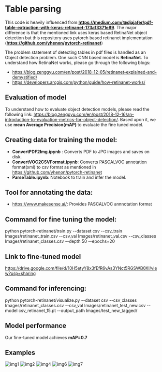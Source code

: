 # Table parsing
This code is heavily influenced from <b>https://medium.com/@djajafer/pdf-table-extraction-with-keras-retinanet-173a13371e89</b>. The major difference is that the mentioned link uses keras based RetinaNet object detection but this repository uses pytorch based retinanet implementation (<b>https://github.com/yhenon/pytorch-retinanet</b>)

The problem statement of detecting tables in pdf files is handled as an Object detection problem. One such CNN based model is <b>RetinaNet</b>. To understand how RetinaNet works, please go through the following blogs:
* https://blog.zenggyu.com/en/post/2018-12-05/retinanet-explained-and-demystified/
* https://developers.arcgis.com/python/guide/how-retinanet-works/

## Evaluation of model
To understand how to evaluate object detection models, please read the following link:
https://blog.zenggyu.com/en/post/2018-12-16/an-introduction-to-evaluation-metrics-for-object-detection/. 
Based upon it, we use <b>mean Average Precision(mAP)</b> to evaluate the fine tuned model.

## Creating data for training the model:
* <b>ConvertPDF2Img.ipynb</b> : Converts PDF to JPG images and saves on disk.
* <b>ConvertVOC2CSVFormat.ipynb</b>: Converts PASCALVOC annotation format(xml) to csv format as mentioned in https://github.com/yhenon/pytorch-retinanet
* <b>ParseTable.ipynb</b>: Notebook to train and infer the model.

## Tool for annotating the data:
* https://www.makesense.ai/: Provides PASCALVOC annnotation format

## Command for fine tuning the model:
python pytorch-retinanet/train.py --dataset csv --csv_train Images/retinanet_train.csv --csv_val Images/retinanet_val.csv --csv_classes Images/retinanet_classes.csv --depth 50 --epochs=20

## Link to fine-tuned model
https://drive.google.com/file/d/10H5etyY8x3fEfR6vAs3YNct5RGSWB0XI/view?usp=sharing

## Command for inferencing:
python pytorch-retinanet/visualize.py --dataset csv --csv_classes Images/retinanet_classes.csv --csv_val Images/retinanet_test_new.csv --model csv_retinanet_15.pt --output_path Images/test_new_tagged/

## Model performance
Our fine-tuned model achieves <b>mAP=0.7</b>

## Examples
![img1](https://github.com/hardiksahi/DeepLearning/blob/master/CV/Table_Parsing/examples/10.jpg)
![img2](https://github.com/hardiksahi/DeepLearning/blob/master/CV/Table_Parsing/examples/13.jpg)
![img4](https://github.com/hardiksahi/DeepLearning/blob/master/CV/Table_Parsing/examples/14.jpg)
![img6](https://github.com/hardiksahi/DeepLearning/blob/master/CV/Table_Parsing/examples/15.jpg)
![img7](https://github.com/hardiksahi/DeepLearning/blob/master/CV/Table_Parsing/examples/5.jpg)
